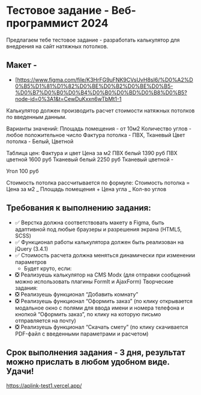 # Тестовое задание - Веб-программист 2024

Предлагаем тебе тестовое задание - разработать калькулятор для внедрения на сайт натяжных потолков.

## Макет -

-   [https://www.figma.com/file/K3HrFG9uFNK9CVsUvH8sI6/%D0%A2%D0%B5%D1%81%D1%82%D0%BE%D0%B2%D0%BE%D0%B5-%D0%B7%D0%B0%D0%B4%D0%B0%D0%BD%D0%B8%D0%B5?node-id=0%3A1&t=CewDuKxxn6wTbMt1-1

Калькулятор должен производить расчет стоимости натяжных потолков по введенным данным.

Варианты значений:
Площадь помещения - от 10м2
Количество углов - любое положительное число
Фактура потолка - ПВХ, Тканевый
Цвет потолка - Белый, Цветной

Таблица цен:
Фактура и цвет Цена за м2
ПВХ белый 1390 руб
ПВХ цветной 1600 руб
Тканевый белый 2250 руб
Тканевый цветной -

Угол 100 руб

Стоимость потолка рассчитывается по формуле:
Стоимость потолка = Цена за м2 _ Площадь помещения + Цена угла _ Кол-во углов

## Требования к выполнению задания:

-   :white_check_mark: Верстка должна соответствовать макету в Figma, быть адаптивной под любые браузеры и разрешения экрана (HTML5, SCSS)
-   :white_check_mark: Функционал работы калькулятора должен быть реализован на jQuery (3.4.1)
-   :white_check_mark: Стоимость расчета должна меняться динамически при изменении параметров
    -   Будет круто, если:
-   :negative_squared_cross_mark: Реализуешь калькулятор на CMS Modx (для отправки сообщений можно использовать плагины FormIt и AjaxForm)
    Творческие задания:
-   :negative_squared_cross_mark: Реализуешь функционал “Добавить комнату”
-   :negative_squared_cross_mark: Реализуешь функционал “Оформить заказ” (по клику открывается модальное окно с полями для ввода имени и номера телефона и кнопкой “Оформить заказ”, по клику на которую письмо отправляется на почту)
-   :negative_squared_cross_mark: Реализуешь функционал “Скачать смету” (по клику скачивается PDF-файл с введенными параметрами и расчетом)

## Срок выполнения задания - 3 дня, результат можно прислать в любом удобном виде. Удачи!

https://aplink-test1.vercel.app/
